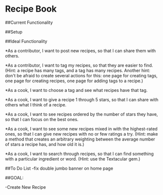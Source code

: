 # Recipe Book

##Current Functionality



##Setup



##Ideal Functionality

*As a contributor, I want to post new recipes, so that I can share them with others.

*As a contributor, I want to tag my recipes, so that they are easier to find. (Hint: a recipe has many tags, and a tag has many recipes. Another hint: don't be afraid to create several actions for this: one page for creating tags, one page for creating recipes, one page for adding tags to a recipe.)

*As a cook, I want to choose a tag and see what recipes have that tag.

*As a cook, I want to give a recipe 1 through 5 stars, so that I can share with others what I think of a recipe.

*As a cook, I want to see recipes ordered by the number of stars they have, so that I can focus on the best ones.

*As a cook, I want to see some new recipes mixed in with the highest-rated ones, so that I can give new recipes with no or few ratings a try. (Hint: make a method that creates an arbitrary weighting between the average number of stars a recipe has, and how old it is.)

*As a cook, I want to search through recipes, so that I can find something with a particular ingredient or word. (Hint: use the Textacular gem.)

##To Do List
-fix double jumbo banner on home page


##GOAL:

-Create New Recipe

<!--   <h3>Ingredients</h3>

  <form action="/portions/create" method="post">
    <label for="ingredient_name">Recipe</label>
    <select name="portion[ingredient_id]">
      <% @ingredients.each do |ingredient| %>
        <option value="<%= ingredient.id %>"><%= ingredient.name %></option>
      <% end %>
    </select>
    <label for="quantity">Quantity</label>
    <input id="quantity" name="portion[quantity]" type="number" value="<%= @portion.quantity %>">
    <label for="unit_of_measurement">Unit of Measurement </label>
    <input id="unit_of_measurement" name="portion[unit_of_measurement]" type="text" value="<%= @portion.unit_of_measurement%>">
  </form>


accepts nested attributes  (for results)
